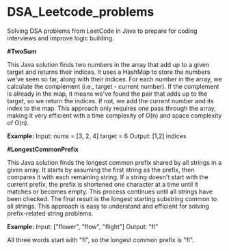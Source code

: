 # DSA_Leetcode_problems
Solving DSA problems from LeetCode in Java to prepare for coding interviews and improve logic building.


**#TwoSum**

This Java solution finds two numbers in the array that add up to a given target and returns their indices. It uses a HashMap to store the numbers we've seen so far, along with their indices. For each number in the array, we calculate the complement (i.e., target - current number). If the complement is already in the map, it means we've found the pair that adds up to the target, so we return the indices. If not, we add the current number and its index to the map. This approach only requires one pass through the array, making it very efficient with a time complexity of O(n) and space complexity of O(n).

**Example:**
Input:
nums = [3, 2, 4]
target = 6
Output: [1,2] indices


**#LongestCommonPrefix**

This Java solution finds the longest common prefix shared by all strings in a given array. It starts by assuming the first string as the prefix, then compares it with each remaining string. If a string doesn't start with the current prefix, the prefix is shortened one character at a time until it matches or becomes empty. This process continues until all strings have been checked. The final result is the longest starting substring common to all strings. This approach is easy to understand and efficient for solving prefix-related string problems.

**Example:**
Input: ["flower", "flow", "flight"]
Output: "fl"

All three words start with "fl", so the longest common prefix is "fl".


